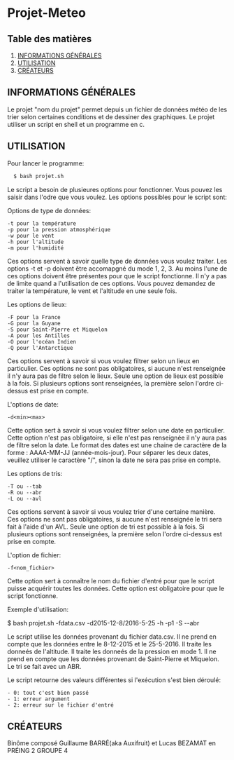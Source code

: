 # Projet-Meteo


## Table des matières
1. [INFORMATIONS GÉNÉRALES](#informations-générales)
2. [UTILISATION](#utilisation)
3. [CRÉATEURS](#créateurs)

## INFORMATIONS GÉNÉRALES

Le projet "nom du projet" permet depuis un fichier de données météo de les trier selon certaines conditions et de dessiner des graphiques. Le projet utiliser un script en shell et un programme en c.

## UTILISATION

Pour lancer le programme:
```bash
  $ bash projet.sh
```
Le script a besoin de plusieures options pour fonctionner. Vous pouvez les saisir dans l'odre que vous voulez.
Les options possibles pour le script sont:


Options de type de données:

	-t pour la température
	-p pour la pression atmosphérique
	-w pour le vent
	-h pour l'altitude
	-m pour l'humidité

Ces options servent à savoir quelle type de données vous voulez traiter.
Les options -t et -p doivent être accomapgné du mode 1, 2, 3.
Au moins l'une de ces options doivent être présentes pour que le script fonctionne.
Il n'y a pas de limite quand a l'utilisation de ces options.
Vous pouvez demandez de traiter la température, le vent et l'altitude en une seule fois.


Les options de lieux:

	-F pour la France
	-G pour la Guyane
	-S pour Saint-Pierre et Miquelon
	-A pour les Antilles
	-O pour l'océan Indien
	-Q pour l'Antarctique

Ces options servent à savoir si vous voulez filtrer selon un lieux en particulier.
Ces options ne sont pas obligatoires, si aucune n'est renseignée il n'y aura pas de filtre selon le lieux.
Seule une option de lieux est possible à la fois.
Si plusieurs options sont renseignées, la première selon l'ordre ci-dessus est prise en compte.


L'options de date:

	-d<min><max>

Cette option sert à savoir si vous voulez filtrer selon une date en particulier.
Cette option n'est pas obligatoire, si elle n'est pas renseignée il n'y aura pas de filtre selon la date.
Le format des dates est une chaine de caractère de la forme : AAAA-MM-JJ (année-mois-jour).
Pour séparer les deux dates, veuillez utiliser le caractère "/", sinon la date ne sera pas prise en compte.


Les options de tris:

	-T ou --tab
	-R ou --abr
	-L ou --avl

Ces options servent à savoir si vous voulez trier d'une certaine manière.
Ces options ne sont pas obligatoires, si aucune n'est renseignée le tri sera fait à l'aide d'un AVL.
Seule une option de tri est possible à la fois.
Si plusieurs options sont renseignées, la première selon l'ordre ci-dessus est prise en compte.


L'option de fichier:

	-f<nom_fichier>
	
Cette option sert à connaître le nom du fichier d'entré pour que le script puisse acquérir toutes les données.
Cette option est obligatoire pour que le script fonctionne.


Exemple d'utilisation:

$ bash projet.sh -fdata.csv -d2015-12-8/2016-5-25 -h -p1 -S --abr

Le script utilise les données provenant du fichier data.csv.
Il ne prend en compte que les données entre le 8-12-2015 et le 25-5-2016.
Il traite les donneés de l'altitude.
Il traite les donneés de la pression en mode 1.
Il ne prend en compte que les données provenant de Saint-Pierre et Miquelon.
Le tri se fait avec un ABR.


Le script retourne des valeurs différentes si l'exécution s'est bien déroulé:

	- 0: tout c'est bien passé
	- 1: erreur argument
	- 2: erreur sur le fichier d'entré

## CRÉATEURS

Binôme composé Guillaume BARRÉ(aka Auxifruit) et Lucas BEZAMAT en PRÉING 2 GROUPE 4
